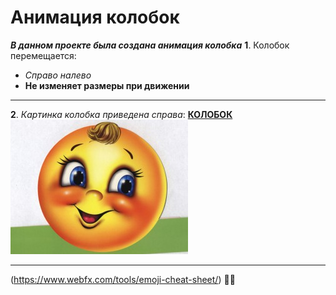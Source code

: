 # Анимация колобок
***В данном проекте была создана анимация колобка***
**1**. Колобок перемещается:
- *Справо налево*
- **Не изменяет размеры при движении**
***
**2**. *Картинка колобка приведена cправа*:
[**КОЛОБОК**](kolobok.jpg)
![Колобок](kolobok.jpg)
***
(https://www.webfx.com/tools/emoji-cheat-sheet/)
👨‍🎓